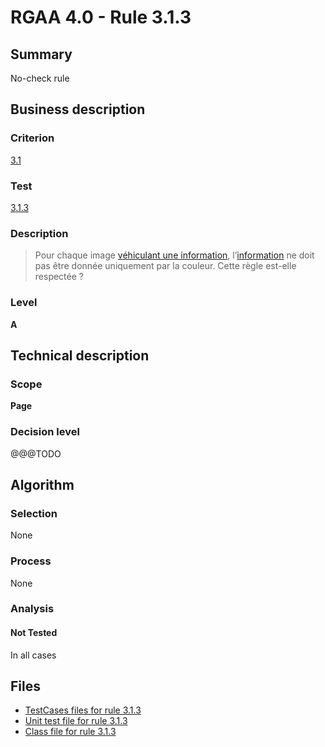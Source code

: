 # RGAA 4.0 - Rule 3.1.3

## Summary

No-check rule

## Business description

### Criterion

[3.1](https://www.numerique.gouv.fr/publications/rgaa-accessibilite/methode/criteres/#crit-3-1)

### Test

[3.1.3](https://www.numerique.gouv.fr/publications/rgaa-accessibilite/methode/criteres/#test-3-1-3)

### Description

> Pour chaque image [véhiculant une information](https://www.numerique.gouv.fr/publications/rgaa-accessibilite/methode/glossaire/#image-vehiculant-une-information-donnee-par-la-couleur), l’[information](https://www.numerique.gouv.fr/publications/rgaa-accessibilite/methode/glossaire/#information-donnee-par-la-couleur) ne doit pas être donnée uniquement par la couleur. Cette règle est-elle respectée ?

### Level

**A**


## Technical description

### Scope

**Page**

### Decision level

@@@TODO


## Algorithm

### Selection

None

### Process

None

### Analysis

#### Not Tested

In all cases


## Files

- [TestCases files for rule 3.1.3](https://gitlab.com/asqatasun/Asqatasun/-/tree/v5/rules/rules-rgaa4.0/src/test/resources/testcases/rgaa40/Rgaa40Rule030103/)
- [Unit test file for rule 3.1.3](https://gitlab.com/asqatasun/Asqatasun/-/blob/v5/rules/rules-rgaa4.0/src/test/java/org/asqatasun/rules/rgaa40/Rgaa40Rule030103Test.java)
- [Class file for rule 3.1.3](https://gitlab.com/asqatasun/Asqatasun/-/blob/v5/rules/rules-rgaa4.0/src/main/java/org/asqatasun/rules/rgaa40/Rgaa40Rule030103.java)


